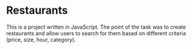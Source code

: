 # Restaurants 

This is a project written in JavaScript. The point of the task was to create restaurants and allow users to search for them based on different criteria (price, size, hour, category).  
